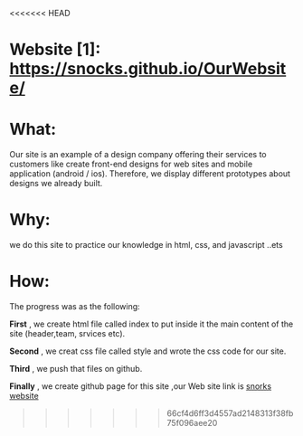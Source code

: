 <<<<<<< HEAD
# 
Website
[1]: https://snocks.github.io/OurWebsite/
=======

# What:
Our site is an example of a design company offering their services to customers like
create front-end designs for
web sites and mobile application (android / ios).
Therefore, we display different prototypes about designs we already built.

# Why:
we do this site to practice our knowledge in html,
 css, and javascript ..ets

# How:
The progress was  as the following:

**First** , we create html file called index to put
inside it the main content of the site (header,team, srvices etc).


**Second** , we creat css file called style and wrote
the css code for our site.

**Third** , we push that files on github.

**Finally** , we create github page for this site
,our Web site link is [snorks website](https://snocks.github.io/OurWebsite/)
>>>>>>> 66cf4d6ff3d4557ad2148313f38fb75f096aee20
